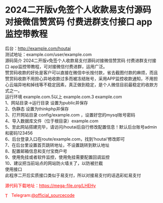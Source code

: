 # 2024二开版v免签个人收款易支付源码对接微信赞赏码 付费进群支付接口 app监控带教程

后台：http://example.com/houtai<br>测试地址：example.com/user/example.com<br>源码简介 2024二开版v免签个人收款易支付源码对接微信赞赏码 付费进群支付接口 app监控带教程，可对接微信付费进群，运用广泛。<br>赞赏码收款的好处是客户可以直接在微信中长按付款，省去截图付款的麻烦，而且赞赏码收款不用担心异地收款过多而被冻结账号，采用APP监控收款通知，不用担心云端异地和掉线等不稳定因素，真正做到稳定，是个人微信目前最稳定的收款方式之一。<br>运行环境 example.com.5以上 example.com.3 example.com<br>1、网站目录-&gt;运行目录 设置为public并保存<br>2、伪静态 设置为thinkphp并保存<br>3、打开网站目录 config/example.com ，设置好您的mysql账号密码<br>4、导入数据库文件（位于根目录）example.com<br>5、至此网站搭建完毕，请访问/houtai后自行修改配置信息！默认后台账号admin和密码123456<br>6、后台登录入口在route/example.com，找到’houtai’修改即可<br>7、在后台里设置首页跳转地址，不设置跳转到默认地址<br>8、配置邮箱信息和支付宝商户号<br>9、使用免挂或者软件监控，使用免挂需要配置回调监控<br>10、建议把当前站点的网站防火墙关了，以防被拦截<br>使用接口<br>此程序二开后实质接口类似于易支付，所以对接易支付的话选彩虹易支付<br>


<p style="color: red;">源代码下载地址：<a href="https://mega-file.org/LHEHy" style="color: red;">https://mega-file.org/LHEHy</a></p><p style="color: red;"><img src="https://cdn-icons-png.flaticon.com/512/2111/2111646.png" alt="Telegram Icon" style="width: 16px; vertical-align: middle; margin-right: 5px;">Telegram:<a href="https://t.me/official_sourcecode" style="color: red;">@official_sourcecode</a></p>